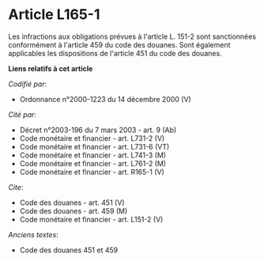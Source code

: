 # Article L165-1

Les infractions aux obligations prévues à l'article L. 151-2 sont sanctionnées conformément à l'article 459 du code des
douanes. Sont également applicables les dispositions de l'article 451 du code des douanes.

**Liens relatifs à cet article**

_Codifié par_:

  - Ordonnance n°2000-1223 du 14 décembre 2000 (V)

_Cité par_:

  - Décret n°2003-196 du 7 mars 2003 - art. 9 (Ab)
  - Code monétaire et financier - art. L731-2 (V)
  - Code monétaire et financier - art. L731-6 (VT)
  - Code monétaire et financier - art. L741-3 (M)
  - Code monétaire et financier - art. L761-2 (M)
  - Code monétaire et financier - art. R165-1 (V)

_Cite_:

  - Code des douanes - art. 451 (V)
  - Code des douanes - art. 459 (M)
  - Code monétaire et financier - art. L151-2 (V)

_Anciens textes_:

  - Code des douanes 451 et 459
